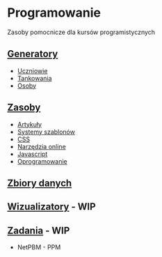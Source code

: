 # Programowanie

Zasoby pomocnicze dla kursów programistycznych

## [Generatory](Generatory)

* [Uczniowie](Generatory/uczniowie.html)
* [Tankowania](Generatory/tankowania.html)
* [Osoby](Generatory/osoby.html)

## [Zasoby](Zasoby)
* [Artykuły](Zasoby/Artykuly.md)
* [Systemy szablonów](Zasoby/Szablony.md)
* [CSS](Zasoby/CSS.md)
* [Narzędzia online](Zasoby/Narzedzia.md)
* [Javascript](Zasoby/Javascript.md)
* [Oprogramowanie](Zasoby/Oprogramowanie.md)

## [Zbiory danych](Zbiory_danych)

## [Wizualizatory](Wizualizatory) - WIP

## [Zadania](Zadania) - WIP

* NetPBM - PPM


